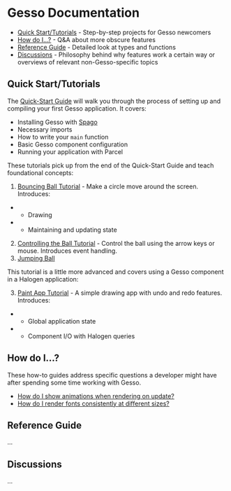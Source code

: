 # Gesso Documentation

- [Quick Start/Tutorials]() - Step-by-step projects for Gesso newcomers
- [How do I...?]() - Q&A about more obscure features
- [Reference Guide]() - Detailed look at types and functions
- [Discussions]() - Philosophy behind why features work a certain way or overviews of relevant non-Gesso-specific topics

## Quick Start/Tutorials

The [Quick-Start Guide](https://github.com/smilack/purescript-gesso/blob/master/docs/tutorials/quick-start.md) will walk you through the process of setting up and compiling your first Gesso application. It covers:

* Installing Gesso with [Spago](https://github.com/purescript/spago)
* Necessary imports
* How to write your `main` function
* Basic Gesso component configuration
* Running your application with Parcel

These tutorials pick up from the end of the Quick-Start Guide and teach foundational concepts:

1. [Bouncing Ball Tutorial](https://github.com/smilack/purescript-gesso/blob/master/docs/tutorials/bouncing-ball.md) - Make a circle move around the screen. Introduces:
* * Drawing
* * Maintaining and updating state
2. [Controlling the Ball Tutorial](https://github.com/smilack/purescript-gesso/blob/master/docs/tutorials/controlling-the-ball.md) - Control the ball using the arrow keys or mouse. Introduces event handling.
3. [Jumping Ball]()

This tutorial is a little more advanced and covers using a Gesso component in a Halogen application:

3. [Paint App Tutorial](https://github.com/smilack/purescript-gesso/blob/master/docs/tutorials/paint-app.md) - A simple drawing app with undo and redo features. Introduces:
* * Global application state
* * Component I/O with Halogen queries

## How do I...?

These how-to guides address specific questions a developer might have after spending some time working with Gesso.

* [How do I show animations when rendering on update?](https://github.com/smilack/purescript-gesso/blob/master/docs/how-do-i/animations-render-on-update.md)
* [How do I render fonts consistently at different sizes?](https://github.com/smilack/purescript-gesso/blob/master/docs/how-do-i/consistent-font-sizes.md)

## Reference Guide

...

## Discussions

...